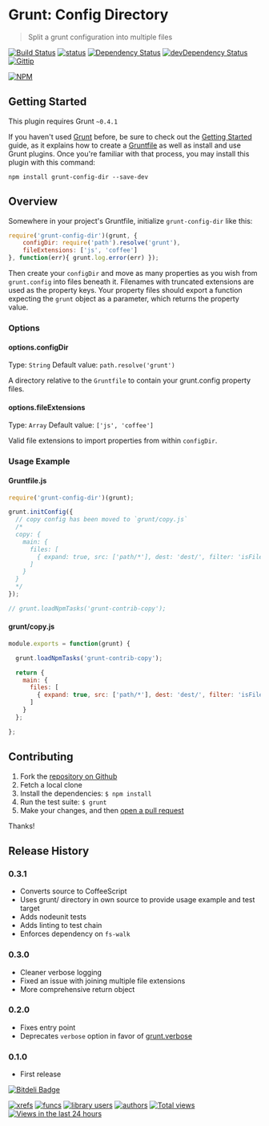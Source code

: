 # Grunt: Config Directory
> Split a grunt configuration into multiple files

[![Build Status](https://travis-ci.org/logankoester/grunt-config-dir.png)](https://travis-ci.org/logankoester/grunt-config-dir)
[![status](https://sourcegraph.com/api/repos/github.com/logankoester/grunt-config-dir/badges/status.png)](https://sourcegraph.com/github.com/logankoester/grunt-config-dir)
[![Dependency Status](https://david-dm.org/logankoester/grunt-config-dir.png)](https://david-dm.org/logankoester/grunt-config-dir)
[![devDependency Status](https://david-dm.org/logankoester/grunt-config-dir/dev-status.png)](https://david-dm.org/logankoester/grunt-config-dir#info=devDependencies)
[![Gittip](http://img.shields.io/gittip/logankoester.png)](https://www.gittip.com/logankoester/)

[![NPM](https://nodei.co/npm/grunt-config-dir.png?downloads=true)](https://nodei.co/npm/grunt-config-dir/)
## Getting Started
This plugin requires Grunt `~0.4.1`

If you haven't used [Grunt](http://gruntjs.com/) before, be sure to check out the [Getting Started](http://gruntjs.com/getting-started) guide, as it explains how to create a [Gruntfile](http://gruntjs.com/sample-gruntfile) as well as install and use Grunt plugins. Once you're familiar with that process, you may install this plugin with this command:

```shell
npm install grunt-config-dir --save-dev
```

## Overview

Somewhere in your project's Gruntfile, initialize `grunt-config-dir`  like this:

```js
require('grunt-config-dir')(grunt, {
    configDir: require('path').resolve('grunt'),
    fileExtensions: ['js', 'coffee']
}, function(err){ grunt.log.error(err) });
```

Then create your `configDir` and move as many properties as you wish from `grunt.config` into files beneath it. Filenames with truncated
extensions are used as the property keys. Your property files should export a function expecting the `grunt` object as a parameter,
which returns the property value.

### Options

#### options.configDir
Type: `String`
Default value: `path.resolve('grunt')`

A directory relative to the `Gruntfile` to contain your grunt.config property files.

#### options.fileExtensions
Type: `Array`
Default value: `['js', 'coffee']`

Valid file extensions to import properties from within `configDir`.

### Usage Example

#### Gruntfile.js

```js
require('grunt-config-dir')(grunt);

grunt.initConfig({
  // copy config has been moved to `grunt/copy.js`
  /*
  copy: {
    main: {
      files: [
        { expand: true, src: ['path/*'], dest: 'dest/', filter: 'isFile' }
      ]
    }
  }
  */
});

// grunt.loadNpmTasks('grunt-contrib-copy');
```

#### grunt/copy.js

```js
module.exports = function(grunt) {

  grunt.loadNpmTasks('grunt-contrib-copy');

  return {
    main: {
      files: [
        { expand: true, src: ['path/*'], dest: 'dest/', filter: 'isFile' }
      ]
    }
  };

};
```

## Contributing

1. Fork the [repository on Github](https://github.com/logankoester/grunt-config-dir)
2. Fetch a local clone
3. Install the dependencies: `$ npm install`
4. Run the test suite: `$ grunt`
5. Make your changes, and then [open a pull request](https://github.com/logankoester/grunt-config-dir/pulls)

Thanks!

## Release History

### 0.3.1

  * Converts source to CoffeeScript
  * Uses grunt/ directory in own source to provide usage example and test target
  * Adds nodeunit tests
  * Adds linting to test chain
  * Enforces dependency on `fs-walk`

### 0.3.0

  * Cleaner verbose logging
  * Fixed an issue with joining multiple file extensions
  * More comprehensive return object

### 0.2.0

  * Fixes entry point
  * Deprecates `verbose` option in favor of [grunt.verbose](http://gruntjs.com/api/grunt.log#verbose-and-notverbose)

### 0.1.0

  * First release

[![Bitdeli Badge](https://d2weczhvl823v0.cloudfront.net/logankoester/grunt-config-dir/trend.png)](https://bitdeli.com/free "Bitdeli Badge")

[![xrefs](https://sourcegraph.com/api/repos/github.com/logankoester/grunt-config-dir/badges/xrefs.png)](https://sourcegraph.com/github.com/logankoester/grunt-config-dir)
[![funcs](https://sourcegraph.com/api/repos/github.com/logankoester/grunt-config-dir/badges/funcs.png)](https://sourcegraph.com/github.com/logankoester/grunt-config-dir)
[![library users](https://sourcegraph.com/api/repos/github.com/logankoester/grunt-config-dir/badges/library-users.png)](https://sourcegraph.com/github.com/logankoester/grunt-config-dir)
[![authors](https://sourcegraph.com/api/repos/github.com/logankoester/grunt-config-dir/badges/authors.png)](https://sourcegraph.com/github.com/logankoester/grunt-config-dir)
[![Total views](https://sourcegraph.com/api/repos/github.com/logankoester/grunt-config-dir/counters/views.png)](https://sourcegraph.com/github.com/logankoester/grunt-config-dir)
[![Views in the last 24 hours](https://sourcegraph.com/api/repos/github.com/logankoester/grunt-config-dir/counters/views-24h.png)](https://sourcegraph.com/github.com/logankoester/grunt-config-dir)
